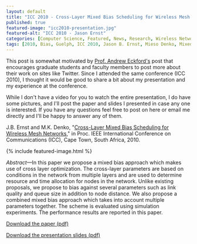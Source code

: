 ```yaml
---
layout: default
title: "ICC 2010 - Cross-Layer Mixed Bias Scheduling for Wireless Mesh Networks"
published: true
featured-image: "icc2010-presentation.jpg"
featured-alt: "ICC 2010 - Jason Ernst"
categories: [Computer Science, Featured, News, Research, Wireless Networks]
tags: [2010, Bias, Guelph, ICC 2010, Jason B. Ernst, Mieso Denko, Mixed, Presentation, Publication, Scheduling, Wireless]
---
```


This post is somewhat motivated by [Prof. Andrew Eckford's](http://andreweckford.blogspot.com/2010/06/you-should-be-tweeting.html) post that encourages graduate students and faculty members to post more about their work on sites like Twitter. Since I attended the same conference (ICC 2010), I thought it would be good to share a bit about my presentation and my experience at the conference.

While I don't have a video for you to watch the entire presentation, I do have some pictures, and I'll post the paper and slides I presented in case any one is interested. If you have any questions feel free to post on here or email me directly and I'll be happy to answer any of them.

J.B. Ernst and M.K. Denko, "[Cross-Layer Mixed Bias Scheduling for Wireless Mesh Networks](https://ieeexplore.ieee.org/document/5502372)," in Proc. IEEE International Conference on Communications (ICC), Cape Town, South Africa, 2010.

{% include featured-image.html %}

*Abstract*—In this paper we propose a mixed bias approach which makes use of cross layer optimization. The cross-layer parameters are based on conditions in the network from multiple layers and are used to determine resource and time allocation for nodes in the network. Unlike existing proposals, we propose to bias against several parameters such as link quality and queue size in addition to node distance. We also propose a combined mixed bias approach which takes into account multiple parameters together. The scheme is evaluated using simulation experiments. The performance results are reported in this paper.

[Download the paper (pdf)](/assets/papers/icc2010.pdf)

[Download the presentation slides (pdf)](/assets/presentations/icc2010.pdf)

